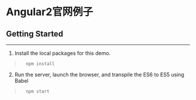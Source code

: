 # Angular2官网例子

## Getting Started
---

1. Install the local packages for this demo.

>       npm install
2. Run the server, launch the browser, and transpile the ES6 to ES5 using Babel

>       npm start
